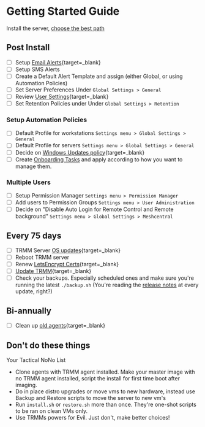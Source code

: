 
# Getting Started Guide

Install the server, [choose the best path](install_considerations.md)

## Post Install

* [ ] Setup [Email Alerts](functions/emailsms_alert.md){target=_blank}
* [ ] Setup SMS Alerts
* [ ] Create a Default Alert Template and assign (either Global, or using Automation Policies)
* [ ] Set Server Preferences Under `Global Settings > General`
* [ ] Review [User Settings](tipsntricks.md#customize-user-interface){target=_blank}
* [ ] Set Retention Policies under Under `Global Settings > Retention`

### Setup Automation Policies

* [ ] Default Profile for workstations `Settings menu > Global Settings > General`
* [ ] Default Profile for servers `Settings menu > Global Settings > General`
* [ ] Decide on [Windows Updates policy](howitallworks.md#windows-update-management){target=_blank}
* [ ] Create [Onboarding Tasks](functions/automated_tasks.md#onboarding) and apply according to how you want to manage them.

### Multiple Users

* [ ] Setup Permission Manager `Settings menu > Permission Manager`
* [ ] Add users to Permission Groups `Settings menu > User Administration`
* [ ] Decide on "Disable Auto Login for Remote Control and Remote background" `Settings menu > Global Settings > Meshcentral`

## Every 75 days

* [ ] TRMM Server [OS updates](update_server.md#video-walkthru){target=_blank}
* [ ] Reboot TRMM server
* [ ] Renew [LetsEncrypt Certs](update_server.md#keeping-your-lets-encrypt-certificate-up-to-date){target=_blank}
* [ ] [Update TRMM](update_server.md#updating-to-the-latest-rmm-version){target=_blank}
* [ ] Check your backups. Especially scheduled ones and make sure you're running the latest `./backup.sh` (You're reading the [release notes](https://github.com/amidaware/tacticalrmm/releases) at every update, right?)

## Bi-annually

* [ ] Clean up [old agents](management_cmds.md#bulk-delete-old-agents-by-last-checkin-date-or-agent-version){target=_blank}

## Don't do these things

Your Tactical NoNo List

- Clone agents with TRMM agent installed. Make your master image with no TRMM agent installed, script the install for first time boot after imaging.
- Do in place distro upgrades or move vms to new hardware, instead use Backup and Restore scripts to move the server to new vm's
- Run `install.sh` or `restore.sh` more than once. They're one-shot scripts to be ran on clean VMs only.
- Use TRMMs powers for Evil. Just don't, make better choices!
